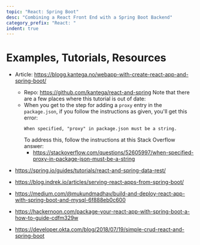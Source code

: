 ```yaml
---
topic: "React: Spring Boot"
desc: "Combining a React Front End with a Spring Boot Backend"
category_prefix: "React: "
indent: true
---
```


# Examples, Tutorials, Resources

* Article: <https://blogg.kantega.no/webapp-with-create-react-app-and-spring-boot/>
  * Repo: <https://github.com/kantega/react-and-spring>
  Note that there are a few places where this tutorial is out of date:
  * When you get to the step for adding a `proxy` entry in the `package.json`, if you follow the instructions as given, you'll get this error:
    ```
    When specified, "proxy" in package.json must be a string.
    ```
    To address this, follow the instructions at this Stack Overflow answer: 
    * <https://stackoverflow.com/questions/52605997/when-specified-proxy-in-package-json-must-be-a-string>
    
 
* <https://spring.io/guides/tutorials/react-and-spring-data-rest/>
* <https://blog.indrek.io/articles/serving-react-apps-from-spring-boot/>
* <https://medium.com/@mukundmadhav/build-and-deploy-react-app-with-spring-boot-and-mysql-6f888eb0c600>
* <https://hackernoon.com/package-your-react-app-with-spring-boot-a-how-to-guide-cdfm329w>
* <https://developer.okta.com/blog/2018/07/19/simple-crud-react-and-spring-boot>
